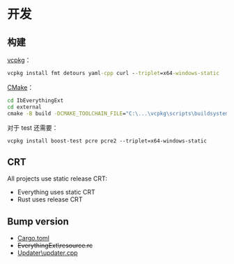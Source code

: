 # 开发
## 构建
[vcpkg](https://github.com/microsoft/vcpkg)：
```cmd
vcpkg install fmt detours yaml-cpp curl --triplet=x64-windows-static
```
[CMake](https://cliutils.gitlab.io/modern-cmake/)：
```cmd
cd IbEverythingExt
cd external
cmake -B build -DCMAKE_TOOLCHAIN_FILE="C:\...\vcpkg\scripts\buildsystems\vcpkg.cmake" -DVCPKG_TARGET_TRIPLET=x64-windows-static
```

对于 test 还需要：
```
vcpkg install boost-test pcre pcre2 --triplet=x64-windows-static
```

## CRT
All projects use static release CRT:
- Everything uses static CRT
- Rust uses release CRT

## Bump version
- [Cargo.toml](../Cargo.toml)
- ~~EverythingExt\resource.rc~~
- [Updater\updater.cpp](../Updater/updater.cpp)

